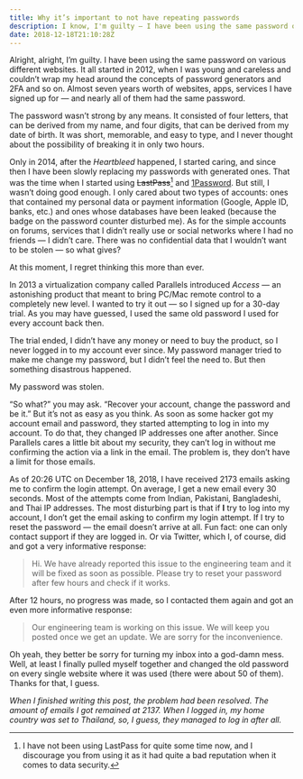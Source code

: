 ```yaml
---
title: Why it’s important to not have repeating passwords
description: I know, I'm guilty — I have been using the same password on various different websites. And this has taught me a lesson. Please, just use Bitwarden or something.
date: 2018-12-18T21:10:28Z
---
```


Alright, alright, I’m guilty. I have been using the same password on various different websites. It all started in 2012, when I was young and careless and couldn’t wrap my head around the concepts of password generators and 2FA and so on. Almost seven years worth of websites, apps, services I have signed up for — and nearly all of them had the same password.

The password wasn’t strong by any means. It consisted of four letters, that can be derived from my name, and four digits, that can be derived from my date of birth. It was short, memorable, and easy to type, and I never thought about the possibility of breaking it in only two hours.

Only in 2014, after the _Heartbleed_ happened, I started caring, and since then I have been slowly replacing my passwords with generated ones. That was the time when I started using ~~LastPass~~[^dont-use-lastpass] and [1Password](https://1password.com). But still, I wasn’t doing good enough. I only cared about two types of accounts: ones that contained my personal data or payment information (Google, Apple ID, banks, etc.) and ones whose databases have been leaked (because the badge on the password counter disturbed me). As for the simple accounts on forums, services that I didn’t really use or social networks where I had no friends — I didn’t care. There was no confidential data that I wouldn’t want to be stolen — so what gives?

At this moment, I regret thinking this more than ever.

In 2013 a virtualization company called Parallels introduced _Access_ — an astonishing product that meant to bring PC/Mac remote control to a completely new level. I wanted to try it out — so I signed up for a 30-day trial. As you may have guessed, I used the same old password I used for every account back then.

The trial ended, I didn’t have any money or need to buy the product, so I never logged in to my account ever since. My password manager tried to make me change my password, but I didn’t feel the need to. But then something disastrous happened.

My password was stolen.

“So what?” you may ask. “Recover your account, change the password and be it.” But it’s not as easy as you think. As soon as some hacker got my account email and password, they started attempting to log in into my account. To do that, they changed IP addresses one after another. Since Parallels cares a little bit about my security, they can’t log in without me confirming the action via a link in the email. The problem is, they don’t have a limit for those emails.

As of 20:26 UTC on December 18, 2018, I have received 2173 emails asking me to confirm the login attempt. On average, I get a new email every 30 seconds. Most of the attempts come from Indian, Pakistani, Bangladeshi, and Thai IP addresses. The most disturbing part is that if **I** try to log into my account, I don’t get the email asking to confirm my login attempt. If I try to reset the password — the email doesn’t arrive at all. Fun fact: one can only contact support if they are logged in. Or via Twitter, which I, of course, did and got a very informative response:

> Hi. We have already reported this issue to the engineering team and it will be fixed as soon as possible. Please try to reset your password after few hours and check if it works.

After 12 hours, no progress was made, so I contacted them again and got an even more informative response:

> Our engineering team is working on this issue. We will keep you posted once we get an update. We are sorry for the inconvenience.

Oh yeah, they better be sorry for turning my inbox into a god-damn mess. Well, at least I finally pulled myself together and changed the old password on every single website where it was used (there were about 50 of them). Thanks for that, I guess.

_When I finished writing this post, the problem had been resolved. The amount of emails I got remained at 2137. When I logged in, my home country was set to Thailand, so, I guess, they managed to log in after all._

[^dont-use-lastpass]: I have not been using LastPass for quite some time now, and I discourage you from using it as it had quite a bad reputation when it comes to data security.
